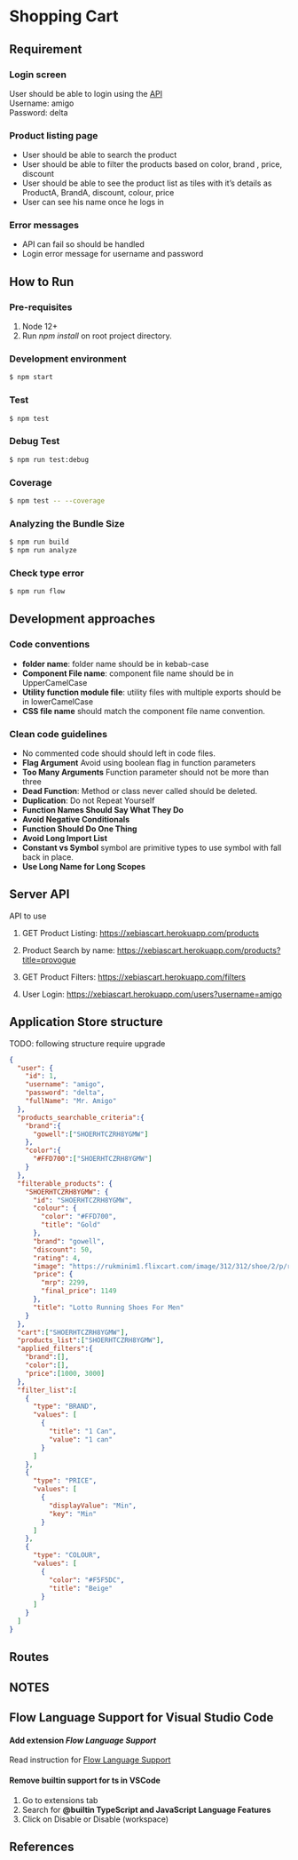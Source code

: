 # Shopping Cart

## Requirement

### Login screen 
User should be able to login using the [API](https://xebiascart.herokuapp.com/users?username=amigo ) <br/>
Username: amigo <br/>
Password: delta 

### Product listing page
* User should be able to search the product 
* User should be able to filter the products based on color, brand , price, discount 
* User should be able to see the product list as tiles with it’s details as ProductA, BrandA, discount, colour, price 
* User can see his name once he logs in

### Error messages 
* API can fail so should be handled 
* Login error message for username and password 


## How to Run
### Pre-requisites
1) Node 12+
2) Run *npm install* on root project directory.

### Development environment
```bash
$ npm start
```
### Test
```bash
$ npm test
```

### Debug Test
```bash
$ npm run test:debug
```

### Coverage
```bash
$ npm test -- --coverage
```

### Analyzing the Bundle Size
```bash
$ npm run build
$ npm run analyze
```

### Check type error
```bash
$ npm run flow
```

## Development approaches

### Code conventions
* **folder name**: folder name should be in kebab-case
* **Component File name**: component file name should be in UpperCamelCase
* **Utility function module file**: utility files with multiple exports should be in lowerCamelCase
* **CSS file name** should match the component file name convention.

### Clean code guidelines

* No commented code should should left in code files.
* **Flag Argument** Avoid using boolean flag in function parameters
* **Too Many Arguments** Function parameter should not be more than three
* **Dead Function**: Method or class never called should be deleted.
* **Duplication**: Do not Repeat Yourself
* **Function Names Should Say What They Do**
* **Avoid Negative Conditionals**
* **Function Should Do One Thing**
* **Avoid Long Import List** 
* **Constant vs Symbol** symbol are primitive types to use symbol with fall back in place.
* **Use Long Name for Long Scopes**  

## Server API

API to use 
1. GET Product Listing: https://xebiascart.herokuapp.com/products 

2. Product Search by name: https://xebiascart.herokuapp.com/products?title=provogue 

3. GET Product Filters: https://xebiascart.herokuapp.com/filters 

4. User Login: https://xebiascart.herokuapp.com/users?username=amigo 


## Application Store structure
TODO: following structure require upgrade
```JSON
{
  "user": {
    "id": 1,
    "username": "amigo",
    "password": "delta",
    "fullName": "Mr. Amigo"
  },
  "products_searchable_criteria":{
    "brand":{
      "gowell":["SHOERHTCZRH8YGMW"]
    },
    "color":{
      "#FFD700":["SHOERHTCZRH8YGMW"]
    }
  },
  "filterable_products": {
    "SHOERHTCZRH8YGMW": {
      "id": "SHOERHTCZRH8YGMW",
      "colour": {
        "color": "#FFD700",
        "title": "Gold"
      },
      "brand": "gowell",
      "discount": 50,
      "rating": 4,
      "image": "https://rukminim1.flixcart.com/image/312/312/shoe/2/p/r/ar4697-414-8-lotto-414-original-imaes9ebjqy4g8cn.jpeg?q=70",
      "price": {
        "mrp": 2299,
        "final_price": 1149
      },
      "title": "Lotto Running Shoes For Men"
    }
  },
  "cart":["SHOERHTCZRH8YGMW"],
  "products_list":["SHOERHTCZRH8YGMW"],
  "applied_filters":{
    "brand":[], 
    "color":[], 
    "price":[1000, 3000]
  },
  "filter_list":[
    {
      "type": "BRAND",
      "values": [
        {
          "title": "1 Can",
          "value": "1 can"
        }
      ]
    },
    {
      "type": "PRICE",
      "values": [
        {
          "displayValue": "Min",
          "key": "Min"
        }
      ]
    },
    {
      "type": "COLOUR",
      "values": [
        {
          "color": "#F5F5DC",
          "title": "Beige"
        }
      ]
    }
  ]
}
```

## Routes


## NOTES

## Flow Language Support for Visual Studio Code

#### Add extension *Flow Language Support*
Read instruction for [Flow Language Support](https://github.com/flowtype/flow-for-vscode)

####  Remove builtin support for ts in VSCode
1) Go to extensions tab
2) Search for **@builtin TypeScript and JavaScript Language Features**
3) Click on Disable or Disable (workspace)

## References
